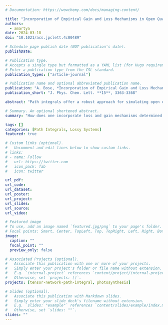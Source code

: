 ```yaml
---
# Documentation: https://wowchemy.com/docs/managing-content/

title: "Incorporation of Empirical Gain and Loss Mechanisms in Open Quantum Systems through Path Integral Lindblad Dynamics"
authors:
  - amartya
date: 2024-03-18
doi: "10.1021/acs.jpclett.4c00489"

# Schedule page publish date (NOT publication's date).
publishDate: 

# Publication type.
# Accepts a single type but formatted as a YAML list (for Hugo requirements).
# Enter a publication type from the CSL standard.
publication_types: ["article-journal"]

# Publication name and optional abbreviated publication name.
publication: "A. Bose, *Incorporation of Empirical Gain and Loss Mechanisms in Open Quantum Systems through Path Integral Lindblad Dynamics*, J. Phys. Chem. Lett. **15**, 3363-3368 (2024)"
publication_short: "J. Phys. Chem. Lett. **15**, 3363-3368"

abstract: "Path integrals offer a robust approach for simulating open quantum dynamics with advancements transcending initial system size limitations. However, accurately modeling systems governed by mechanisms that do not conserve the number of quantum particles, such as lossy cavity modes, remains a challenge. We present a method to incorporate such empirical source and drain mechanisms within a path integral framework using quantum master equations. This technique facilitates rigorous inclusion of bath degrees of freedom while accommodating empirical time scales via Lindbladian dynamics. Computational costs are primarily driven by the path integral method with minimal overhead from Lindbladian terms. We use it to study exciton transport in a four-site Fenna–Matthews–Olson model, examining the potential loss of the exciton to the reaction center. This path integral Lindblad method promises an enhanced ability to simulate dynamics and will be fundamental to simulation of spectra in diverse quantum processes in open systems."

# Summary. An optional shortened abstract.
summary: "How does one incorporate loss and gain mechanisms determined by empirical time-scales in an other-wise numerically exact computation? One way is by combining Lindblad master equations with path integral simulations. Why would one do this? Where are the details? Read more to find out..."

tags: []
categories: [Path Integrals, Lossy Systems]
featured: true

# Custom links (optional).
#   Uncomment and edit lines below to show custom links.
# links:
# - name: Follow
#   url: https://twitter.com
#   icon_pack: fab
#   icon: twitter

url_pdf:
url_code:
url_dataset:
url_poster:
url_project:
url_slides:
url_source:
url_video:

# Featured image
# To use, add an image named `featured.jpg/png` to your page's folder. 
# Focal points: Smart, Center, TopLeft, Top, TopRight, Left, Right, BottomLeft, Bottom, BottomRight.
image:
  caption: ""
  focal_point: ""
  preview_only: false

# Associated Projects (optional).
#   Associate this publication with one or more of your projects.
#   Simply enter your project's folder or file name without extension.
#   E.g. `internal-project` references `content/project/internal-project/index.md`.
#   Otherwise, set `projects: []`.
projects: [tensor-network-path-integral, photosynthesis]

# Slides (optional).
#   Associate this publication with Markdown slides.
#   Simply enter your slide deck's filename without extension.
#   E.g. `slides: "example"` references `content/slides/example/index.md`.
#   Otherwise, set `slides: ""`.
slides: ""
---
```

